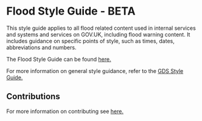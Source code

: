 # Flood Style Guide - BETA

This style guide applies to all flood related content used in internal services and systems and services on GOV.UK, including flood warning content. It includes guidance on specific points of style, such as times, dates, abbreviations and numbers.

The Flood Style Guide can be found [here.](GUIDE.md)

For more information on general style guidance, refer to the [GDS Style Guide.](https://www.gov.uk/guidance/style-guide/a-to-z-of-gov-uk-style)

## Contributions

For more information on contributing see [here.](CONTRIBUTING.md)

##





